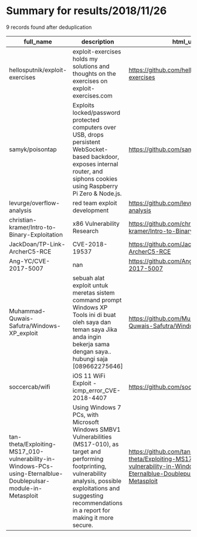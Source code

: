 
# Summary for results/2018/11/26
    
9 records found after deduplication

| full_name | description | html_url | matched_list | matched_count | pushed_at | size | stargazers_count | language | forks_count |
|----------------------------------------------------------------------------------------------------------------|-------------------------------------------------------------------------------------------------------------------------------------------------------------------------------------------------------------------------------------------|-----------------------------------------------------------------------------------------------------------------------------------|----------------|-----------------|---------------------------|--------|--------------------|------------|---------------|
| hellosputnik/exploit-exercises | exploit-exercises holds my solutions and thoughts on the exercises on exploit-exercises.com | https://github.com/hellosputnik/exploit-exercises | ['exploit'] | 1 | 2018-11-26 07:51:56+00:00 | 35 | 31 | C | 11 |
| samyk/poisontap | Exploits locked/password protected computers over USB, drops persistent WebSocket-based backdoor, exposes internal router, and siphons cookies using Raspberry Pi Zero & Node.js. | https://github.com/samyk/poisontap | ['exploit'] | 1 | 2018-11-26 16:50:44+00:00 | 4458 | 5595 | JavaScript | 1013 |
| levurge/overflow-analysis | red team exploit development | https://github.com/levurge/overflow-analysis | ['exploit'] | 1 | 2018-11-26 12:12:21+00:00 | 0 | 0 | C++ | 0 |
| christian-kramer/Intro-to-Binary-Exploitation | x86 Vulnerability Research | https://github.com/christian-kramer/Intro-to-Binary-Exploitation | ['exploit'] | 1 | 2018-11-26 13:16:42+00:00 | 27 | 0 | C | 0 |
| JackDoan/TP-Link-ArcherC5-RCE | CVE-2018-19537 | https://github.com/JackDoan/TP-Link-ArcherC5-RCE | ['rce'] | 1 | 2018-11-26 22:39:08+00:00 | 37 | 14 | Python | 5 |
| Ang-YC/CVE-2017-5007 | nan | https://github.com/Ang-YC/CVE-2017-5007 | ['cve-2'] | 1 | 2018-11-26 11:19:22+00:00 | 2 | 0 | HTML | 0 |
| Muhammad-Quwais-Safutra/Windows-XP_exploit | sebuah alat exploit untuk meretas sistem command prompt Windows XP Tools ini di buat oleh saya dan teman saya Jika anda ingin bekerja sama dengan saya.. hubungi saja [089662275646] | https://github.com/Muhammad-Quwais-Safutra/Windows-XP_exploit | ['exploit'] | 1 | 2018-11-26 13:42:23+00:00 | 15 | 1 | | 0 |
| soccercab/wifi | iOS 11 WiFi Exploit - icmp_error_CVE-2018-4407 | https://github.com/soccercab/wifi | ['exploit'] | 1 | 2018-11-26 20:38:50+00:00 | 8 | 0 | C | 0 |
| tan-theta/Exploiting-MS17_010-vulnerability-in-Windows-PCs-using-Eternalblue-Doublepulsar-module-in-Metasploit | Using Windows 7 PCs, with Microsoft Windows SMBV1 Vulnerabilities (MS17-010), as target and performing footprinting, vulnerability analysis, possible exploitations and suggesting recommendations in a report for making it more secure. | https://github.com/tan-theta/Exploiting-MS17_010-vulnerability-in-Windows-PCs-using-Eternalblue-Doublepulsar-module-in-Metasploit | ['exploit'] | 1 | 2018-11-26 16:07:01+00:00 | 1718 | 1 | | 3 |
